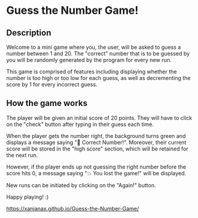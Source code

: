 # Guess the Number Game! 

## Description 

Welcome to a mini game where you, the user, will be asked to guess a number between 1 and 20. The "correct" number that is to be guessed by you will be randomly generated by the program for every new run. 

This game is comprised of features including displaying whether the number is too high or too low for each guess, as well as decrementing the score by 1 for every incorrect guess. 

## How the game works 

The player will be given an initial score of 20 points. They will have to click on the "check" button after typing in their guess each time. 

When the player gets the number right, the background turns green and displays a message saying "🎉 Correct Number!". Moreover, their current score will be stored in the "high score" section, which will be retained for the next run. 

However, if the player ends up not guessing the right number before the score hits 0, a message saying "💥 You lost the game!" will be displayed. 

New runs can be initiated by clicking on the "Again!" button. 

Happy playing! :) 

https://xanjanax.github.io/Guess-the-Number-Game/ 
